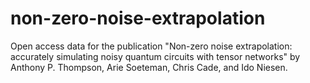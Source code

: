 # non-zero-noise-extrapolation
Open access data for the publication "Non-zero noise extrapolation: accurately simulating noisy quantum circuits with tensor networks" by Anthony P. Thompson, Arie Soeteman, Chris Cade, and Ido Niesen.
